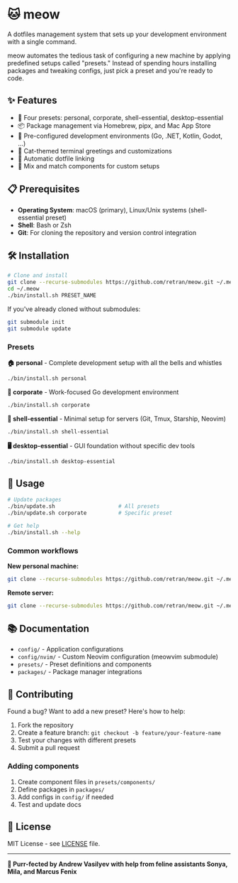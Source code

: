 # 🐱 meow

A dotfiles management system that sets up your development environment with a single command.

meow automates the tedious task of configuring a new machine by applying predefined setups called "presets." Instead of spending hours installing packages and tweaking configs, just pick a preset and you're ready to code.

## ✨ Features

- 🎯 Four presets: personal, corporate, shell-essential, desktop-essential
- 📦 Package management via Homebrew, pipx, and Mac App Store
- 🔧 Pre-configured development environments (Go, .NET, Kotlin, Godot, ...)
- 🐾 Cat-themed terminal greetings and customizations
- 🔗 Automatic dotfile linking
- 🧩 Mix and match components for custom setups

## 📋 Prerequisites

- **Operating System**: macOS (primary), Linux/Unix systems (shell-essential preset)
- **Shell**: Bash or Zsh
- **Git**: For cloning the repository and version control integration

## 🛠️ Installation

```bash
# Clone and install
git clone --recurse-submodules https://github.com/retran/meow.git ~/.meow
cd ~/.meow
./bin/install.sh PRESET_NAME
```

If you've already cloned without submodules:
```bash
git submodule init
git submodule update
```

### Presets

**🏠 personal** - Complete development setup with all the bells and whistles
```bash
./bin/install.sh personal
```

**🏢 corporate** - Work-focused Go development environment  
```bash
./bin/install.sh corporate
```

**🐚 shell-essential** - Minimal setup for servers (Git, Tmux, Starship, Neovim)
```bash
./bin/install.sh shell-essential
```

**🖥️ desktop-essential** - GUI foundation without specific dev tools
```bash
./bin/install.sh desktop-essential
```

## 📖 Usage

```bash
# Update packages
./bin/update.sh                    # All presets
./bin/update.sh corporate          # Specific preset

# Get help
./bin/install.sh --help
```

### Common workflows

**New personal machine:**
```bash
git clone --recurse-submodules https://github.com/retran/meow.git ~/.meow && cd ~/.meow && ./bin/install.sh personal
```

**Remote server:**
```bash
git clone --recurse-submodules https://github.com/retran/meow.git ~/.meow && cd ~/.meow && ./bin/install.sh shell-essential
```

## 📚 Documentation

- `config/` - Application configurations
- `config/nvim/` - Custom Neovim configuration (meowvim submodule)
- `presets/` - Preset definitions and components  
- `packages/` - Package manager integrations

## 🤝 Contributing

Found a bug? Want to add a new preset? Here's how to help:

1. Fork the repository
2. Create a feature branch: `git checkout -b feature/your-feature-name`  
3. Test your changes with different presets
4. Submit a pull request

### Adding components
1. Create component files in `presets/components/`
2. Define packages in `packages/`
3. Add configs in `config/` if needed
4. Test and update docs

## 📄 License

MIT License - see [LICENSE](LICENSE) file.

---

**🐾 Purr-fected by Andrew Vasilyev with help from feline assistants Sonya, Mila, and Marcus Fenix**

